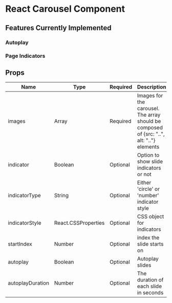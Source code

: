 # React Carousel Component
## Features Currently Implemented
### Autoplay

### Page Indicators


## Props

| Name             | Type                | Required | Description                                                                              | Default  |
|------------------|---------------------|----------|------------------------------------------------------------------------------------------|----------|
| images           | Array               | Required | Images for the carousel. The array should be composed of {src: "..", alt: ".."} elements |          |
| indicator        | Boolean             | Optional | Option to show slide indicators or not                                                   | False    |
| indicatorType    | String              | Optional | Either 'circle' or 'number' indicator style                                              | 'circle' |
| indicatorStyle   | React.CSSProperties | Optional | CSS object for indicators                                                                |          |
| startIndex       | Number              | Optional | index the slide starts on                                                                | 0        |
| autoplay         | Boolean             | Optional | Autoplay slides                                                                          | False    |
| autoplayDuration | Number              | Optional | The duration of each slide in seconds                                                    | 2        |
